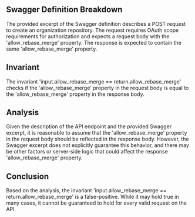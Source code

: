## Swagger Definition Breakdown

The provided excerpt of the Swagger definition describes a POST request to create an organization repository. The request requires OAuth scope requirements for authorization and expects a request body with the 'allow_rebase_merge' property. The response is expected to contain the same 'allow_rebase_merge' property.

## Invariant

The invariant 'input.allow_rebase_merge == return.allow_rebase_merge' checks if the 'allow_rebase_merge' property in the request body is equal to the 'allow_rebase_merge' property in the response body.

## Analysis

Given the description of the API endpoint and the provided Swagger excerpt, it is reasonable to assume that the 'allow_rebase_merge' property in the request body should be reflected in the response body. However, the Swagger excerpt does not explicitly guarantee this behavior, and there may be other factors or server-side logic that could affect the response 'allow_rebase_merge' property.

## Conclusion

Based on the analysis, the invariant 'input.allow_rebase_merge == return.allow_rebase_merge' is a false-positive. While it may hold true in many cases, it cannot be guaranteed to hold for every valid request on the API.
